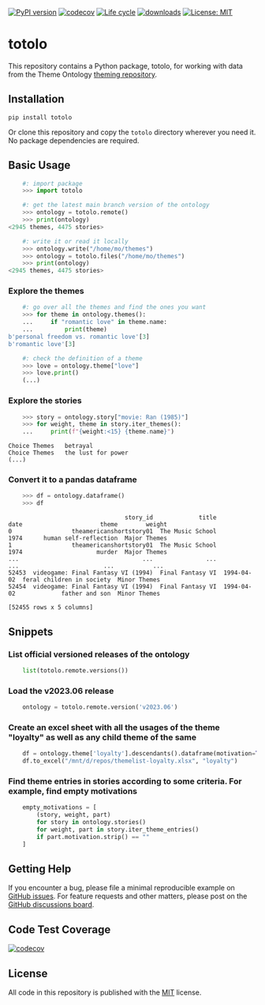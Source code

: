 [![PyPI version](https://badge.fury.io/py/totolo.svg)](https://badge.fury.io/py/totolo)
[![codecov](https://codecov.io/gh/theme-ontology/python-totolo/branch/main/graph/badge.svg?token=1Z39E9IE2W)](https://codecov.io/gh/theme-ontology/python-totolo)
[![Life cycle](https://img.shields.io/badge/lifecycle-stable-brightgreen.svg)](https://lifecycle.r-lib.org/articles/stages.html)
[![downloads](https://img.shields.io/pypi/dm/totolo.svg)](https://pypistats.org/packages/totolo)
[![License: MIT](https://img.shields.io/badge/License-MIT-blue.svg)](https://opensource.org/licenses/MIT)
 
# totolo

This repository contains a Python package, totolo, for working with data from the Theme Ontology [theming repository](https://github.com/theme-ontology/theming/).


## Installation

```
pip install totolo
```

Or clone this repository and copy the `totolo` directory wherever you need it. No package dependencies are required.


## Basic Usage

```python
    #: import package
    >>> import totolo

    #: get the latest main branch version of the ontology
    >>> ontology = totolo.remote()
    >>> print(ontology)
<2945 themes, 4475 stories>

    #: write it or read it locally
    >>> ontology.write("/home/mo/themes")
    >>> ontology = totolo.files("/home/mo/themes")
    >>> print(ontology)
<2945 themes, 4475 stories>
```

### Explore the themes

```python
    #: go over all the themes and find the ones you want
    >>> for theme in ontology.themes():
    ...     if "romantic love" in theme.name:
    ...         print(theme)
b'personal freedom vs. romantic love'[3]
b'romantic love'[3]

    #: check the definition of a theme
    >>> love = ontology.theme["love"]
    >>> love.print()
    (...)
```

### Explore the stories

```python
    >>> story = ontology.story["movie: Ran (1985)"]
    >>> for weight, theme in story.iter_themes():
    ...     print(f"{weight:<15} {theme.name}")
```

``` 
Choice Themes   betrayal
Choice Themes   the lust for power
(...)
```

### Convert it to a pandas dataframe

```python
    >>> df = ontology.dataframe()
    >>> df
```

```
                                 story_id             title        date                      theme        weight
0                 theamericanshortstory01  The Music School        1974      human self-reflection  Major Themes
1                 theamericanshortstory01  The Music School        1974                     murder  Major Themes
...                                   ...               ...         ...                        ...           ...
52453  videogame: Final Fantasy VI (1994)  Final Fantasy VI  1994-04-02  feral children in society  Minor Themes
52454  videogame: Final Fantasy VI (1994)  Final Fantasy VI  1994-04-02             father and son  Minor Themes

[52455 rows x 5 columns]
```

## Snippets

### List official versioned releases of the ontology

```python
    list(totolo.remote.versions())
```

### Load the v2023.06 release

```python
    ontology = totolo.remote.version('v2023.06')
```

### Create an excel sheet with all the usages of the theme "loyalty" as well as any child theme of the same

```python
    df = ontology.theme['loyalty'].descendants().dataframe(motivation=True, descriptions=True)
    df.to_excel("/mnt/d/repos/themelist-loyalty.xlsx", "loyalty")
```

### Find theme entries in stories according to some criteria. For example, find empty motivations

```python
    empty_motivations = [
        (story, weight, part)
        for story in ontology.stories()
        for weight, part in story.iter_theme_entries()
        if part.motivation.strip() == ""
    ]
```

## Getting Help

If you encounter a bug, please file a minimal reproducible example on
[GitHub issues](https://github.com/theme-ontology/python-totolo/issues/). For
feature requests and other matters, please post on the [GitHub discussions
board](https://github.com/theme-ontology/python-totolo/discussions/).


## Code Test Coverage

[![codecov](https://codecov.io/gh/theme-ontology/python-totolo/branch/main/graphs/icicle.svg?token=1Z39E9IE2W)](https://codecov.io/gh/theme-ontology/python-totolo)


## License

All code in this repository is published with the
[MIT](https://opensource.org/license/mit/) license.

